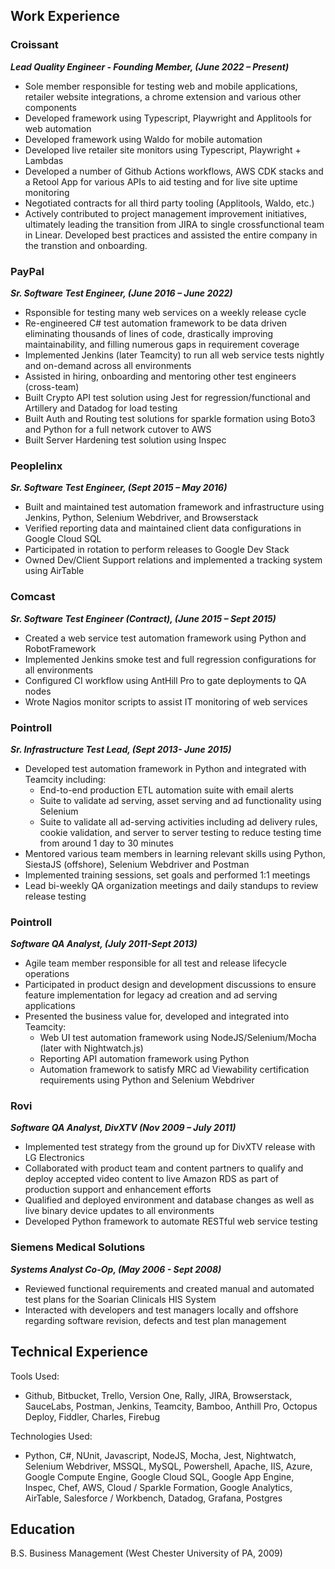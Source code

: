 ## **Work Experience**

### **Croissant**

**_Lead Quality Engineer - Founding Member, (June 2022 – Present)_**

- Sole member responsible for testing web and mobile applications, retailer website integrations, a chrome extension and various other components
- Developed framework using Typescript, Playwright and Applitools for web automation
- Developed framework using Waldo for mobile automation
- Developed live retailer site monitors using Typescript, Playwright + Lambdas
- Developed a number of Github Actions workflows, AWS CDK stacks and a Retool App for various APIs to aid testing and for live site uptime monitoring
- Negotiated contracts for all third party tooling (Applitools, Waldo, etc.)
- Actively contributed to project management improvement initiatives, ultimately leading the transition from JIRA to single crossfunctional team in Linear. Developed best practices and assisted the entire company in the transtion and onboarding. 

### **PayPal**

**_Sr. Software Test Engineer, (June 2016 – June 2022)_**

- Rsponsible for testing many web services on a weekly release cycle
- Re-engineered C# test automation framework to be data driven eliminating thousands of lines of code, drastically improving maintainability, and filling numerous gaps in requirement coverage
- Implemented Jenkins (later Teamcity) to run all web service tests nightly and on-demand across all environments
- Assisted in hiring, onboarding and mentoring other test engineers (cross-team)
- Built Crypto API test solution using Jest for regression/functional and Artillery and Datadog for load testing
- Built Auth and Routing test solutions for sparkle formation using Boto3 and Python for a full network cutover to AWS
- Built Server Hardening test solution using Inspec

### **Peoplelinx**

**_Sr. Software Test Engineer, (Sept 2015 – May 2016)_**

- Built and maintained test automation framework and infrastructure using Jenkins, Python, Selenium Webdriver, and Browserstack
- Verified reporting data and maintained client data configurations in Google Cloud SQL
- Participated in rotation to perform releases to Google Dev Stack
- Owned Dev/Client Support relations and implemented a tracking system using AirTable

### **Comcast**

**_Sr. Software Test Engineer (Contract), (June 2015 – Sept 2015)_**

- Created a web service test automation framework using Python and RobotFramework
- Implemented Jenkins smoke test and full regression configurations for all environments
- Configured CI workflow using AntHill Pro to gate deployments to QA nodes
- Wrote Nagios monitor scripts to assist IT monitoring of web services

### **Pointroll**

**_Sr. Infrastructure Test Lead, (Sept 2013- June 2015)_**

- Developed test automation framework in Python and integrated with Teamcity including:
  - End-to-end production ETL automation suite with email alerts
  - Suite to validate ad serving, asset serving and ad functionality using Selenium
  - Suite to validate all ad-serving activities including ad delivery rules, cookie validation, and server to server testing to reduce testing time from around 1 day to 30 minutes
- Mentored various team members in learning relevant skills using Python, SiestaJS (offshore), Selenium Webdriver and Postman
- Implemented training sessions, set goals and performed 1:1 meetings
- Lead bi-weekly QA organization meetings and daily standups to review release testing

### **Pointroll**

**_Software QA Analyst, (July 2011-Sept 2013)_**

- Agile team member responsible for all test and release lifecycle operations
- Participated in product design and development discussions to ensure feature implementation for legacy ad creation and ad serving applications
- Presented the business value for, developed and integrated into Teamcity:
  - Web UI test automation framework using NodeJS/Selenium/Mocha (later with Nightwatch.js)
  - Reporting API automation framework using Python
  - Automation framework to satisfy MRC ad Viewability certification requirements using Python and Selenium Webdriver

### **Rovi**

**_Software QA Analyst, DivXTV (Nov 2009 – July 2011)_**

- Implemented test strategy from the ground up for DivXTV release with LG Electronics
- Collaborated with product team and content partners to qualify and deploy accepted video content to live Amazon RDS as part of production support and enhancement efforts
- Qualified and deployed environment and database changes as well as live binary device updates to all environments
- Developed Python framework to automate RESTful web service testing

### **Siemens Medical Solutions**

**_Systems Analyst Co-Op, (May 2006 - Sept 2008)_**

- Reviewed functional requirements and created manual and automated test plans for the Soarian Clinicals HIS System
- Interacted with developers and test managers locally and offshore regarding software revision, defects and test plan management

## **Technical Experience**

Tools Used:

- Github, Bitbucket, Trello, Version One, Rally, JIRA, Browserstack, SauceLabs, Postman, Jenkins, Teamcity, Bamboo, Anthill Pro, Octopus Deploy, Fiddler, Charles, Firebug

Technologies Used:

- Python, C#, NUnit, Javascript, NodeJS, Mocha, Jest, Nightwatch, Selenium Webdriver, MSSQL, MySQL, Powershell, Apache, IIS, Azure, Google Compute Engine, Google Cloud SQL, Google App Engine, Inspec, Chef, AWS, Cloud / Sparkle Formation, Google Analytics, AirTable, Salesforce / Workbench, Datadog, Grafana, Postgres

## **Education**

B.S. Business Management (West Chester University of PA, 2009)
